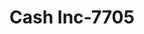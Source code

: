 ---
f_zip-code: 38606
f_state-code: MS
title: Cash Inc-7705
f_phone: 662-563-5848
f_city-only: Batesville
f_address: 500 Highway 51 S Batesville
f_location-unique-id: '7705'
slug: cash-inc-7705
updated-on: '2024-05-30T13:46:58.046Z'
created-on: '2024-05-30T13:36:59.803Z'
published-on: '2024-05-30T13:54:32.469Z'
f_city-state: cms/city/batesville-ms.md
f_company: cms/company/cash-inc.md
f_state: cms/state/mississippi.md
layout: '[payday-loan].html'
tags: payday-loan
---
